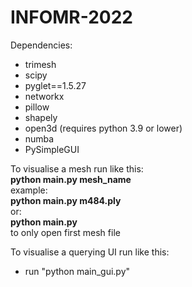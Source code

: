 # INFOMR-2022

Dependencies:
- trimesh
- scipy
- pyglet==1.5.27
- networkx
- pillow
- shapely
- open3d (requires python 3.9 or lower)
- numba
- PySimpleGUI

To visualise a mesh run like this:  
**python main.py mesh_name**  
example:  
**python main.py m484.ply**  
or:  
**python main.py**  
to only open first mesh file  

To visualise a querying UI run like this:
<!--* create a folder named "meshes" and in this folder place meshes folders
(I have Princeton, Princeton_remeshed,Princeton_remeshed_normalized right now)-->
<!--* make sure you have the PySimpleGUI3D folder, which is taken from Github (https://github.com/EdwardChamberlain/PySimpleGUI-3D-Viewer) for some dependencies:
     1. object reader to read the object (changed to read .ply)
     2. the planar projection camera to render the 3D objects
     3. the function refresh view (a simple function to update the graphs which is changed too)

* run "pip install -r requirements.txt" -->
* run "python main_gui.py"

<!--P.S.
The step of creating the "meshes" folder is just to make the hard coded paths in the code work fine for testing purposes. You can change these paths instead if you don't want to change your meshes location in your local computer-->
